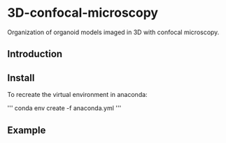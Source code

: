 # 3D-confocal-microscopy
Organization of organoid models imaged in 3D with confocal microscopy.

## Introduction

## Install
To recreate the virtual environment in anaconda:

'''
conda env create -f anaconda.yml
'''


## Example
